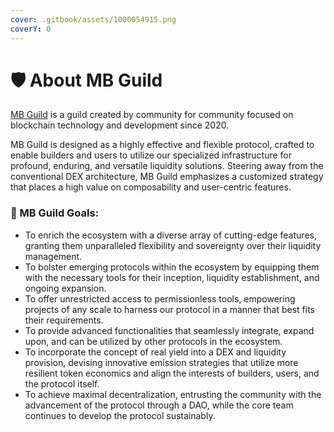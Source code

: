 ```yaml
---
cover: .gitbook/assets/1000054915.png
coverY: 0
---
```


# 🛡️ About MB Guild

[MB Guild](https://mb-guild.xyz) is a guild created by community for community focused on blockchain technology and development since 2020.

MB Guild is designed as a highly effective and flexible protocol, crafted to enable builders and users to utilize our specialized infrastructure for profound, enduring, and versatile liquidity solutions. Steering away from the conventional DEX architecture, MB Guild emphasizes a customized strategy that places a high value on composability and user-centric features.

### 🎯 MB Guild Goals:

* To enrich the ecosystem with a diverse array of cutting-edge features, granting them unparalleled flexibility and sovereignty over their liquidity management.
* To bolster emerging protocols within the ecosystem by equipping them with the necessary tools for their inception, liquidity establishment, and ongoing expansion.
* To offer unrestricted access to permissionless tools, empowering projects of any scale to harness our protocol in a manner that best fits their requirements.
* To provide advanced functionalities that seamlessly integrate, expand upon, and can be utilized by other protocols in the ecosystem.
* To incorporate the concept of real yield into a DEX and liquidity provision, devising innovative emission strategies that utilize more resilient token economics and align the interests of builders, users, and the protocol itself.
* To achieve maximal decentralization, entrusting the community with the advancement of the protocol through a DAO, while the core team continues to develop the protocol sustainably.
